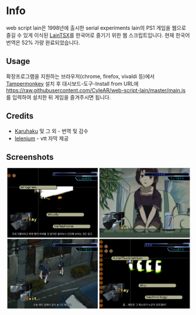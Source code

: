 # Info
web script lain은 1998년에 출시한 serial experiments lain의 PS1 게임을 웹으로 즐길 수 있게 이식된 [LainTSX](https://github.com/ad044/lainTSX)를 한국어로 즐기기 위한 웹 스크립트입니다.
현재 한국어 번역은 52% 가량 완료되었습니다.

## Usage
확장프로그램을 지원하는 브라우저(chrome, firefox, vivaldi 등)에서 [Tampermonkey](https://www.tampermonkey.net) 설치 후 대시보드-도구-Install from URL에 https://raw.githubusercontent.com/CyleAR/web-script-lain/master/main.js 를 입력하여 설치한 뒤 게임을 즐겨주시면 됩니다.

## Credits
* [Karuhaku](https://twitter.com/karuhaku) 및 그 외 - 번역 및 감수
* [lelenium](https://github.com/lelenium) - vtt 자막 제공

## Screenshots
<p align="center">
  <img src="Screenshots/1.png" width="49%">
  <img src="Screenshots/3.png" width="49%">
  <img src="Screenshots/4.png" width="49%">
  <img src="Screenshots/2.png" width="49%">
</p>
